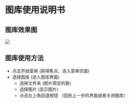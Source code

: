 # 图库使用说明书

## 图库效果图
![](https://github.com/openthos/app-testing-results/blob/master/IMGview/picture.png)
  
## 图库使用方法
  - 点击开始菜单    (获得焦点，进入菜单页面)
  - 选择图库   (进入图库界面)
     - 选择文件夹   (图片预览列表)
     - 选择图片   (显示图片)
     - 点击左上角回退按钮  （回到上一步的界面或者关闭图库）
